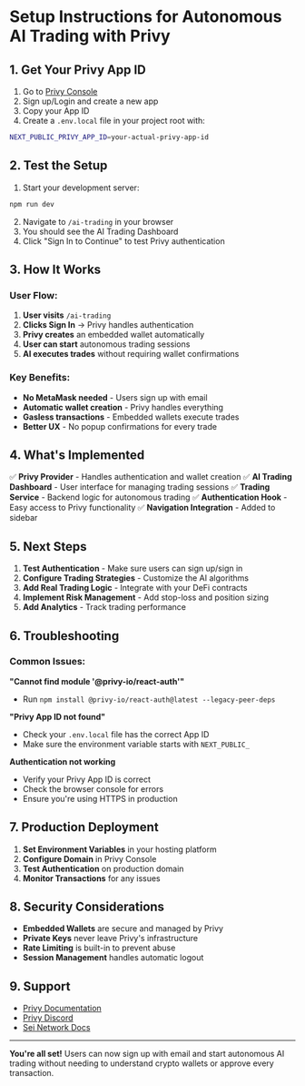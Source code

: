 # Setup Instructions for Autonomous AI Trading with Privy

## 1. Get Your Privy App ID

1. Go to [Privy Console](https://console.privy.io/)
2. Sign up/Login and create a new app
3. Copy your App ID
4. Create a `.env.local` file in your project root with:

```bash
NEXT_PUBLIC_PRIVY_APP_ID=your-actual-privy-app-id
```

## 2. Test the Setup

1. Start your development server:
```bash
npm run dev
```

2. Navigate to `/ai-trading` in your browser
3. You should see the AI Trading Dashboard
4. Click "Sign In to Continue" to test Privy authentication

## 3. How It Works

### User Flow:
1. **User visits** `/ai-trading`
2. **Clicks Sign In** → Privy handles authentication
3. **Privy creates** an embedded wallet automatically
4. **User can start** autonomous trading sessions
5. **AI executes trades** without requiring wallet confirmations

### Key Benefits:
- **No MetaMask needed** - Users sign up with email
- **Automatic wallet creation** - Privy handles everything
- **Gasless transactions** - Embedded wallets execute trades
- **Better UX** - No popup confirmations for every trade

## 4. What's Implemented

✅ **Privy Provider** - Handles authentication and wallet creation
✅ **AI Trading Dashboard** - User interface for managing trading sessions
✅ **Trading Service** - Backend logic for autonomous trading
✅ **Authentication Hook** - Easy access to Privy functionality
✅ **Navigation Integration** - Added to sidebar

## 5. Next Steps

1. **Test Authentication** - Make sure users can sign up/sign in
2. **Configure Trading Strategies** - Customize the AI algorithms
3. **Add Real Trading Logic** - Integrate with your DeFi contracts
4. **Implement Risk Management** - Add stop-loss and position sizing
5. **Add Analytics** - Track trading performance

## 6. Troubleshooting

### Common Issues:

**"Cannot find module '@privy-io/react-auth'"**
- Run `npm install @privy-io/react-auth@latest --legacy-peer-deps`

**"Privy App ID not found"**
- Check your `.env.local` file has the correct App ID
- Make sure the environment variable starts with `NEXT_PUBLIC_`

**Authentication not working**
- Verify your Privy App ID is correct
- Check the browser console for errors
- Ensure you're using HTTPS in production

## 7. Production Deployment

1. **Set Environment Variables** in your hosting platform
2. **Configure Domain** in Privy Console
3. **Test Authentication** on production domain
4. **Monitor Transactions** for any issues

## 8. Security Considerations

- **Embedded Wallets** are secure and managed by Privy
- **Private Keys** never leave Privy's infrastructure
- **Rate Limiting** is built-in to prevent abuse
- **Session Management** handles automatic logout

## 9. Support

- [Privy Documentation](https://docs.privy.io/)
- [Privy Discord](https://discord.gg/privy)
- [Sei Network Docs](https://docs.sei.io/)

---

**You're all set!** Users can now sign up with email and start autonomous AI trading without needing to understand crypto wallets or approve every transaction.
